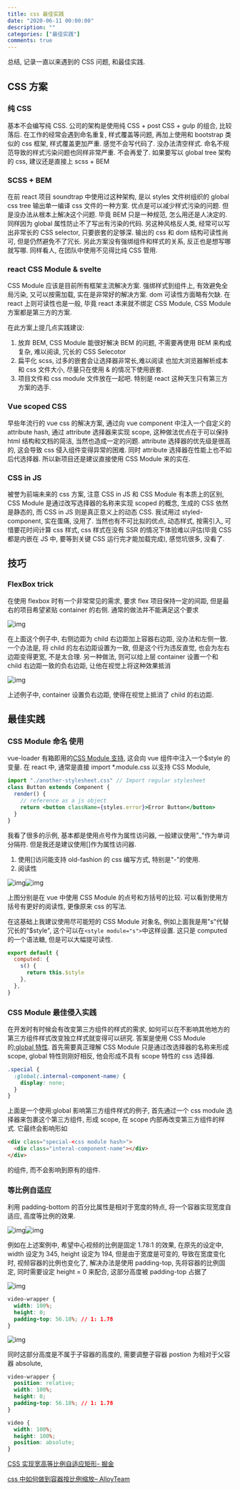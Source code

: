 ```yaml
---
title: css 最佳实践
date: "2020-06-11 00:00:00"
description: ""
categories: ["最佳实践"]
comments: true
---
```


总结, 记录一直以来遇到的 CSS 问题, 和最佳实践.

## CSS 方案

### 纯 CSS

基本不会编写纯 CSS. 公司的架构是使用纯 CSS + post CSS + gulp 的组合, 比较落后. 在工作的经常会遇到命名重复, 样式覆盖等问题, 再加上使用和 bootstrap 类似的 css 框架, 样式覆盖更加严重. 感觉不会写代码了. 没办法清空样式. 命名不规范导致的样式污染问题也同样非常严重. 不会再爱了. 如果要写以 global tree 架构的 css, 建议还是直接上 scss + BEM

### SCSS + BEM

在前 react 项目 soundtrap 中使用过这种架构, 是以 styles 文件树组织的 global css tree 输出单一编译 css 文件的一种方案. 优点是可以减少样式污染的问题. 但是没办法从根本上解决这个问题. 毕竟 BEM 只是一种规范, 怎么用还是人决定的. 同样因为 global 属性防止不了写出有污染的代码. 另这种风格反人类, 经常可以写出非常长的 CSS selector, 只要嵌套的足够深. 输出的 css 和 dom 结构可读性尚可, 但是仍然避免不了冗长. 另此方案没有强绑组件和样式的关系, 反正也是想写哪就写哪. 同样看人, 在团队中使用不见得比纯 CSS 管用.

### react CSS Module & svelte

CSS Module 应该是目前所有框架主流解决方案. 强绑样式到组件上, 有效避免全局污染, 又可以按需加载, 实在是非常好的解决方案. dom 可读性方面略有欠缺. 在 react 上则可读性也是一般, 毕竟 react 本来就不绑定 CSS Module, CSS Module 方案都是第三方的方案.

在此方案上提几点实践建议:

1. 放弃 BEM, CSS Module 能很好解决 BEM 的问题, 不需要再使用 BEM 来构成复杂, 难以阅读, 冗长的 CSS Selecotor
2. 扁平化 scss, 过多的嵌套会让选择器非常长,难以阅读 也加大浏览器解析成本和 css 文件大小, 尽量只在使用 & 的情况下使用嵌套.
3. 项目文件和 css module 文件放在一起吧. 特别是 react 这种天生只有第三方方案的选手.

### Vue scoped CSS

早些年流行的 vue css 的解决方案, 通过向 vue component 中注入一个自定义的 attribute hash, 通过 attribute 选择器来实现 scope, 这种做法优点在于可以保持 html 结构和文档的简洁, 当然也造成一定的问题. attribute 选择器的优先级是很高的, 这会导致 css 侵入组件变得异常的困难. 同时 attribute 选择器在性能上也不如后代选择器. 所以新项目还是建议直接使用 CSS Module 来的实在.

### CSS in JS

被誉为前端未来的 css 方案, 注意 CSS in JS 和 CSS Module 有本质上的区别, CSS Module 是通过改写选择器的名称来实现 scoped 的概念, 生成的 CSS 依然是静态的, 而 CSS in JS 则是真正意义上的动态 CSS. 我试用过 styled-component, 实在蛋痛, 没用了. 当然也有不可比拟的优点, 动态样式, 按需引入, 可惜要花时间计算 css 样式, css 样式在没有 SSR 的情况下体验难以评估(毕竟 CSS 都是内嵌在 JS 中, 要等到关键 CSS 运行完才能加载完成), 感觉坑很多, 没看了.

## 技巧

### FlexBox trick

在使用 flexbox 时有一个非常常见的需求, 要求 flex 项目保持一定的间距, 但是最右的项目希望紧贴 container 的右侧. 通常的做法并不能满足这个要求

![img](assets/2929ad9e-c414-4c1f-ab82-68fa43aee023)

在上面这个例子中, 右侧边距为 child 右边距加上容器右边距, 没办法和左侧一致. 一个办法是, 将 child 的左右边距设置为一致, 但是这个行为违反直觉, 也会为左右边距变得更宽, 不是太合理. 另一种做法, 则可以给上层 container 设置一个和 child 右边距一致的负右边距, 让他在视觉上将这种效果抵消

![img](assets/fc74c98f-22cd-dba7-8a0e-03e0878c9f17)

上述例子中, container 设置负右边距, 使得在视觉上抵消了 child 的右边距.

## 最佳实践

### CSS Module 命名 使用

vue-loader 有箱即用的[CSS Module 支持](https://vue-loader.vuejs.org/zh/guide/css-modules.html#用法), 这会向 vue 组件中注入一个\$style 的变量. 在 react 中, 通常是直接 import \*.module.css 以支持 CSS Module,

```jsx
import "./another-stylesheet.css" // Import regular stylesheet
class Button extends Component {
  render() {
    // reference as a js object
    return <button className={styles.error}>Error Button</button>
  }
}
```

我看了很多的示例, 基本都是使用点号作为属性访问器, 一般建议使用"\_"作为单词分隔符. 但是我还是建议使用[]作为属性访问器.

1. 使用[]访问能支持 old-fashion 的 css 编写方式, 特别是"-"的使用.
2. 阅读性

![img](assets/7dca8732-4353-b2ff-03d6-d33f6183576d)![img](assets/906ec645-e77e-ae7f-e9e6-15ef9e5edd7b)

上图分别是在 vue 中使用 CSS Module 的点号和方括号的比较. 可以看到使用方括号有更好的阅读性, 更像原来 css 的写法.

在这基础上我建议使用尽可能短的 CSS Module 对象名, 例如上面我是用"s"代替冗长的"\$style", 这个可以在`<style module="s">`中这样设置. 这只是 computed 的一个语法糖, 但是可以大幅提可读性.

```jsx
export default {
  computed: {
    s() {
      return this.$style
    },
  },
}
```

### CSS Module 最佳侵入实践

在开发时有时候会有改变第三方组件的样式的需求, 如何可以在不影响其他地方的第三方组件样式改变独立样式就变得可以研究. 答案是使用 CSS Module 的[:global 特性](https://github.com/css-modules/css-modules#exceptions). 首先需要真正理解 CSS Module 只是通过改选择器的名称来形成 scope, global 特性则刚好相反, 他会形成不具有 scope 特性的 css 选择器.

```css
.special {
  :global(.internal-component-name) {
    display: none;
  }
}
```

上面是一个使用:global 影响第三方组件样式的例子, 首先通过一个 css module 选择器来包裹这个第三方组件, 形成 scope, 在 scope 内部再改变第三方组件的样式. 它最终会影响形如

```html
<div class="special-<css module hash>">
  <div class="interal-component-name"></div>
</div>
```

的组件, 而不会影响到原有的组件.

### 等比例自适应

利用 padding-bottom 的百分比属性是相对于宽度的特点, 将一个容器实现宽度自适应, 高度等比例的效果.

![img](assets/a61b9eda-4f8f-a568-c5c3-0ce50874785a)![img](assets/190b75c4-8ef1-4976-4fbe-5953daabaf37)

例如在上述案例中, 希望中心视频的比例是固定 1.78:1 的效果, 在原先的设定中, width 设定为 345, height 设定为 194, 但是由于宽度是可变的, 导致在宽度变化时, 视频容器的比例也变化了, 解决办法是使用 padding-top, 先将容器的比例固定, 同时需要设定 height = 0 来配合, 这部分高度被 padding-top 占据了

![img](assets/4908329e-248b-cc5c-78e5-6782cc5af727)

```css
video-wrapper {
  width: 100%;
  height: 0;
  padding-top: 56.18%; // 1: 1.78
}
```

![img](assets/c1b8841c-0083-f35b-6bbf-3fc1d7c5b846)

同时这部分高度是不属于子容器的高度的, 需要调整子容器 postion 为相对于父容器 absolute,

```css
video-wrapper {
  position: relative;
  width: 100%;
  height: 0;
  padding-top: 56.18%; // 1: 1.78
}

video {
  width: 100%;
  height: 100%;
  position: absolute;
}
```

[CSS 实现宽高等比例自适应矩形- 掘金](https://www.google.com/url?sa=t&rct=j&q=&esrc=s&source=web&cd=&ved=2ahUKEwj3pore3PjpAhV0yIsBHYP5DmYQFjAAegQIBRAB&url=https%3A%2F%2Fjuejin.im%2Fpost%2F5b0784566fb9a07abd0e14ae&usg=AOvVaw1SO2l68MxeVcbLKOAasfQZ)

[css 中如何做到容器按比例缩放– AlloyTeam](https://www.google.com/url?sa=t&rct=j&q=&esrc=s&source=web&cd=&ved=2ahUKEwj3pore3PjpAhV0yIsBHYP5DmYQFjADegQIBBAB&url=http%3A%2F%2Fwww.alloyteam.com%2F2015%2F05%2Fcss%E4%B8%AD%E5%A6%82%E4%BD%95%E5%81%9A%E5%88%B0%E5%AE%B9%E5%99%A8%E6%8C%89%E6%AF%94%E4%BE%8B%E7%BC%A9%E6%94%BE%2F&usg=AOvVaw1pMmgdUJCZgqKVsntPAEeB)

